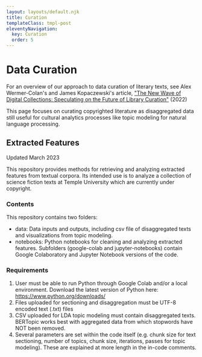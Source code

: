 ```yaml
---
layout: layouts/default.njk
title: Curation
templateClass: tmpl-post
eleventyNavigation:
  key: Curation
  order: 5
---
```

# Data Curation

For an overview of our approach to data curation of literary texts, see Alex Wermer-Colan's and James Kopaczewski's article, ["The New Wave of Digital Collections: Speculating on the Future of Library Curation"](https://www.jstor.org/stable/45420508#metadata_info_tab_contents) (2022)

This page focuses on curating copyrighted literature as disaggregated data still useful for cultural analytics processes like topic modeling for natural language processing. 

## Extracted Features

Updated March 2023

This repository provides methods for retrieving and analyzing extracted features from textual corpora. Its intended use is to analyze a collection of science fiction texts at Temple University which are currently under copyright. 

### Contents
This repository contains two folders:
- data: Data inputs and outputs, including csv file of disaggregated texts and visualizations from topic modeling.
- notebooks: Python notebooks for cleaning and analyzing extracted features. Subfolders (google-colab and jupyter-notebooks) contain Google Colaboratory and Jupyter Notebook versions of the code.


### Requirements
1. User must be able to run Python through Google Colab and/or a local environment. Download the latest version of Python here: https://www.python.org/downloads/
2. Files uploaded for sectioning and disaggregation must be UTF-8 encoded text (.txt) files
3. CSV uploaded for LDA topic modeling must contain disaggregated texts. BERTopic works best with aggregated data from which stopwords have NOT been removed.
4. Several parameters are set within the code itself (e.g. chunk size for text sectioning, number of topics, chunk size, iterations, passes for topic modeling). These are explained at more length in the in-code comments.
